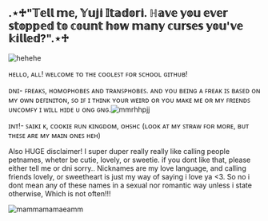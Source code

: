 ## .⋆♱"𝕋𝕖𝕝𝕝 𝕞𝕖, 𝕐𝕦𝕛𝕚 𝕀𝕥𝕒𝕕𝕠𝕣𝕚. ℍ𝕒𝕧𝕖 𝕪𝕠𝕦 𝕖𝕧𝕖𝕣 𝕤𝕥𝕠𝕡𝕡𝕖𝕕 𝕥𝕠 𝕔𝕠𝕦𝕟𝕥 𝕙𝕠𝕨 𝕞𝕒𝕟𝕪 𝕔𝕦𝕣𝕤𝕖𝕤 𝕪𝕠𝕦'𝕧𝕖 𝕜𝕚𝕝𝕝𝕖𝕕?".⋆♱

![hehehe](https://github.com/user-attachments/assets/8e20df14-a29e-4378-9b73-d0345cd78825)

ʜᴇʟʟᴏ, ᴀʟʟ!
 ᴡᴇʟᴄᴏᴍᴇ ᴛᴏ ᴛʜᴇ ᴄᴏᴏʟᴇꜱᴛ ꜰᴏʀ ꜱᴄʜᴏᴏʟ ɢɪᴛʜᴜʙ! 

ᴅɴɪ- ꜰʀᴇᴀᴋꜱ, ʜᴏᴍᴏᴘʜᴏʙᴇꜱ ᴀɴᴅ ᴛʀᴀɴꜱᴘʜᴏʙᴇꜱ. ᴀɴᴅ ʏᴏᴜ ʙᴇɪɴɢ ᴀ ꜰʀᴇᴀᴋ ɪꜱ ʙᴀꜱᴇᴅ ᴏɴ ᴍʏ ᴏᴡɴ ᴅᴇꜰɪɴɪᴛᴏɴ, ꜱᴏ ɪꜰ ɪ ᴛʜɪɴᴋ ʏᴏᴜʀ ᴡᴇɪʀᴅ ᴏʀ ʏᴏᴜ ᴍᴀᴋᴇ ᴍᴇ ᴏʀ ᴍʏ ꜰʀɪᴇɴᴅꜱ ᴜɴᴄᴏᴍꜰʏ ɪ ᴡɪʟʟ ʜɪᴅᴇ ᴜ ᴏɴɢ ɢɴɢ.![mmrhhpjj](https://github.com/user-attachments/assets/4af96ea1-377e-4219-88f8-b1e463270d8a)


ɪɴᴛ!- ꜱᴀɪᴋɪ ᴋ, ᴄᴏᴏᴋɪᴇ ʀᴜɴ ᴋɪɴɢᴅᴏᴍ, ᴏʜꜱʜᴄ (ʟᴏᴏᴋ ᴀᴛ ᴍʏ ꜱᴛʀᴀᴡ ꜰᴏʀ ᴍᴏʀᴇ, ʙᴜᴛ ᴛʜᴇꜱᴇ ᴀʀᴇ ᴍʏ ᴍᴀɪɴ ᴏɴᴇꜱ ʜᴇʜ)

Also HUGE disclaimer! I super duper really really like calling people petnames, wheter be cutie, lovely, or sweetie. if you dont like that, please either tell me or dni sorry.. Nicknames are my love language, and calling friends lovely, or sweetheart is just my way of saying i love ya <3. So no i dont mean any of these names in a sexual nor romantic way unless i state otherwise, Which is not often!!!

   ![mammamamaeamm](https://github.com/user-attachments/assets/c5a3e06d-cc4e-4acd-afba-f6d8a7a648d2)




